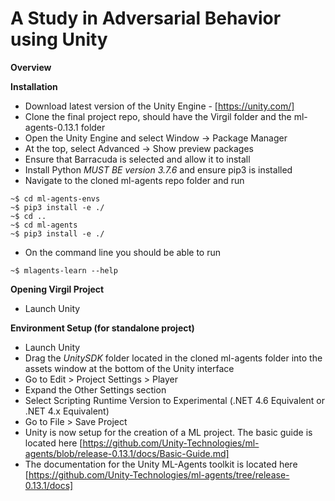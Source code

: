# A Study in Adversarial Behavior using Unity

**Overview**

**Installation**

- Download latest version of the Unity Engine - [https://unity.com/]
- Clone the final project repo, should have the Virgil folder and the ml-agents-0.13.1 folder
- Open the Unity Engine and select Window -> Package Manager
- At the top, select Advanced -> Show preview packages
- Ensure that Barracuda is selected and allow it to install
- Install Python *MUST BE version 3.7.6* and ensure pip3 is installed
- Navigate to the cloned ml-agents repo folder and run
```
~$ cd ml-agents-envs
~$ pip3 install -e ./
~$ cd ..
~$ cd ml-agents
~$ pip3 install -e ./
```
- On the command line you should be able to run
```
~$ mlagents-learn --help
```

**Opening Virgil Project**
- Launch Unity

**Environment Setup (for standalone project)**
- Launch Unity
- Drag the *UnitySDK* folder located in the cloned ml-agents folder into the assets window at the bottom of the Unity interface
- Go to Edit > Project Settings > Player
- Expand the Other Settings section
- Select Scripting Runtime Version to Experimental (.NET 4.6 Equivalent or .NET 4.x Equivalent)
- Go to File > Save Project
- Unity is now setup for the creation of a ML project. The basic guide is located here [https://github.com/Unity-Technologies/ml-agents/blob/release-0.13.1/docs/Basic-Guide.md]
- The documentation for the Unity ML-Agents toolkit is located here [https://github.com/Unity-Technologies/ml-agents/tree/release-0.13.1/docs]
